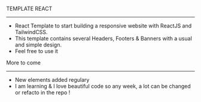 TEMPLATE REACT
_____________________________________

- React Template to start building a responsive website with ReactJS and TailwindCSS.
- This template contains several Headers, Footers & Banners with a usual and simple design.
- Feel free to use it

More to come
______________________________________

- New elements added regulary
- I am learning & I love beautiful code so any week, a lot can be changed or refacto in the repo !
